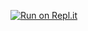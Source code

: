 [![Run on Repl.it](https://repl.it/badge/github/EyassSy/noxsystem)](https://repl.it/github/EyassSy/noxsystem)
